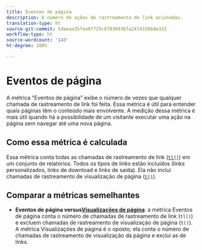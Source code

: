```yaml
---
title: Eventos de página
description: O número de ações de rastreamento de link acionadas.
translation-type: ht
source-git-commit: 54aeaa35fea8f725c87030936fa24f415064e333
workflow-type: ht
source-wordcount: '143'
ht-degree: 100%

---
```



# Eventos de página

A métrica “Eventos de página” exibe o número de vezes que qualquer chamada de rastreamento de link foi feita. Essa métrica é útil para entender quais páginas têm o conteúdo mais envolvente. A medição dessa métrica é mais útil quando há a possibilidade de um visitante executar uma ação na página sem navegar até uma nova página.

## Como essa métrica é calculada

Essa métrica conta todas as chamadas de rastreamento de link ([`tl()`](/help/implement/vars/functions/tl-method.md)) em um conjunto de relatórios. Todos os tipos de links estão incluídos (links personalizados, links de download e links de saída). Ela não inclui chamadas de rastreamento de visualização de página ([`t()`](/help/implement/vars/functions/t-method.md)).

## Comparar a métricas semelhantes

* **Eventos de página versus[Visualizações de página](page-views.md)**: a métrica Eventos de página conta o número de chamadas de rastreamento de link (`tl()`) e excluem chamadas de rastreamento de visualização de página (`t()`). A métrica Visualizações de página é o oposto; ela conta o número de chamadas de rastreamento de visualização da página e exclui as de links.
